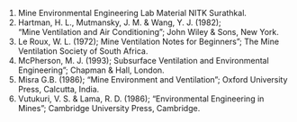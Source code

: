 1. Mine Environmental Engineering Lab Material NITK Surathkal.
2. Hartman, H. L., Mutmansky, J. M. & Wang, Y. J. (1982);<br> “Mine Ventilation and Air Conditioning”; John Wiley & Sons, New York. 
3. Le Roux, W. L. (1972); Mine Ventilation Notes for Beginners”; The Mine Ventilation Society of South Africa. 
4. McPherson, M. J. (1993); Subsurface Ventilation and Environmental Engineering”; Chapman & Hall, London. 
5. Misra  G.B.   (1986); “Mine Environment and Ventilation”; Oxford University Press, Calcutta, India. 
6. Vutukuri, V. S. & Lama, R. D. (1986); “Environmental Engineering in Mines”; Cambridge University Press, Cambridge.

